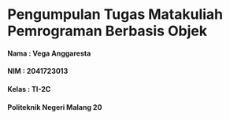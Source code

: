 # Pengumpulan Tugas Matakuliah Pemrograman Berbasis Objek
#### Nama	: Vega Anggaresta
#### NIM		: 2041723013
#### Kelas	: TI-2C
#### Politeknik Negeri Malang 20
